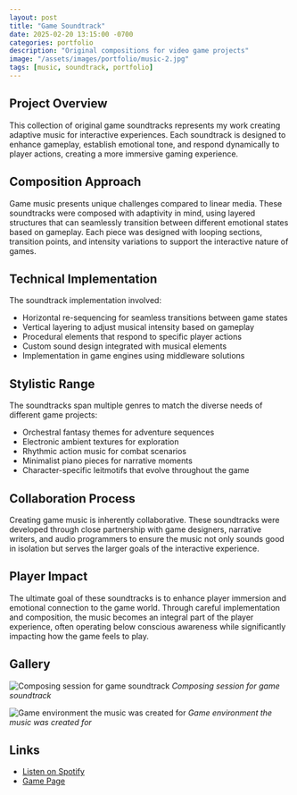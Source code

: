 ```yaml
---
layout: post
title: "Game Soundtrack"
date: 2025-02-20 13:15:00 -0700
categories: portfolio
description: "Original compositions for video game projects"
image: "/assets/images/portfolio/music-2.jpg"
tags: [music, soundtrack, portfolio]
---
```


## Project Overview

This collection of original game soundtracks represents my work creating adaptive music for interactive experiences. Each soundtrack is designed to enhance gameplay, establish emotional tone, and respond dynamically to player actions, creating a more immersive gaming experience.

## Composition Approach

Game music presents unique challenges compared to linear media. These soundtracks were composed with adaptivity in mind, using layered structures that can seamlessly transition between different emotional states based on gameplay. Each piece was designed with looping sections, transition points, and intensity variations to support the interactive nature of games.

## Technical Implementation

The soundtrack implementation involved:

- Horizontal re-sequencing for seamless transitions between game states
- Vertical layering to adjust musical intensity based on gameplay
- Procedural elements that respond to specific player actions
- Custom sound design integrated with musical elements
- Implementation in game engines using middleware solutions

## Stylistic Range

The soundtracks span multiple genres to match the diverse needs of different game projects:

- Orchestral fantasy themes for adventure sequences
- Electronic ambient textures for exploration
- Rhythmic action music for combat scenarios
- Minimalist piano pieces for narrative moments
- Character-specific leitmotifs that evolve throughout the game

## Collaboration Process

Creating game music is inherently collaborative. These soundtracks were developed through close partnership with game designers, narrative writers, and audio programmers to ensure the music not only sounds good in isolation but serves the larger goals of the interactive experience.

## Player Impact

The ultimate goal of these soundtracks is to enhance player immersion and emotional connection to the game world. Through careful implementation and composition, the music becomes an integral part of the player experience, often operating below conscious awareness while significantly impacting how the game feels to play.

## Gallery

![Composing session for game soundtrack](/assets/images/portfolio/music-2.jpg)
*Composing session for game soundtrack*

![Game environment the music was created for](/assets/images/portfolio/game-1.jpg)
*Game environment the music was created for*

## Links

- [Listen on Spotify](https://spotify.com/)
- [Game Page](#)
